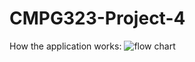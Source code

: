 # CMPG323-Project-4
How the application works:
![flow chart](https://github.com/Radebe/CMPG323-Project-4/assets/38373748/fbaacbd4-c7ce-432c-9075-9df3e00d6917)
